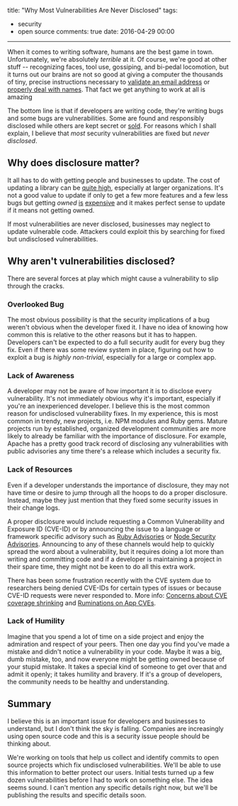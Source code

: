 title: "Why Most Vulnerabilities Are Never Disclosed"
tags:
  - security
  - open source
comments: true
date: 2016-04-29 00:00
---

When it comes to writing software, humans are the best game in town. Unfortunately, we're absolutely _terrible_ at it. Of course, we're good at other stuff -- recognizing faces, tool use, gossiping, and bi-pedal locomotion, but it turns out our brains are not so good at giving a computer the thousands of tiny, precise instructions necessary to [validate an email address](http://www.ex-parrot.com/~pdw/Mail-RFC822-Address.html) or [properly deal with names](http://www.kalzumeus.com/2010/06/17/falsehoods-programmers-believe-about-names/). That fact we get anything to work at all is amazing

The bottom line is that if developers are writing code, they're writing bugs and some bugs are vulnerabilities. Some are found and responsibly disclosed while others are kept secret or [sold](http://0day.today/). For reasons which I shall explain, I believe that _most_ security vulnerabilities are fixed but _never disclosed_.
<!-- more -->

## Why does disclosure matter?

It all has to do with getting people and businesses to update. The cost of updating a library can be [quite high](/2016/04/22/reversing-an-open-source-vulnerability), especially at larger organizations. It's not a good value to update if only to get a few more features and a few less bugs but getting _owned_ [is](https://www.privacyandsecuritymatters.com/2015/02/target-data-breach-price-tag-252-million-and-counting/) [expensive](http://www.networkworld.com/article/2879814/data-center/sony-hack-cost-15-million-but-earnings-unaffected.html) and it makes perfect sense to update if it means not getting owned.

If most vulnerabilities are never disclosed, businesses may neglect to update vulnerable code. Attackers could exploit this by searching for fixed but undisclosed vulnerabilities.

## Why aren't vulnerabilities disclosed?

There are several forces at play which might cause a vulnerability to slip through the cracks.

### Overlooked Bug

The most obvious possibility is that the security implications of a bug weren't obvious when the developer fixed it. I have no idea of knowing how common this is relative to the other reasons but it has to happen. Developers can't be expected to do a full security audit for every bug they fix. Even if there was some review system in place, figuring out how to exploit a bug is _highly non-trivial_, especially for a large or complex app.

### Lack of Awareness

A developer may not be aware of how important it is to disclose every vulnerability. It's not immediately obvious why it's important, especially if you're an inexperienced developer. I believe this is the most common reason for undisclosed vulnerability fixes. In my experience, this is most common in trendy, new projects, i.e.  NPM modules and Ruby gems. Mature projects run by established, organized development communities are more likely to already be familiar with the importance of disclosure. For example, Apache has a pretty good track record of disclosing any vulnerabilities with public advisories any time there's a release which includes a security fix.

### Lack of Resources

Even if a developer understands the importance of disclosure, they may not have time or desire to jump through all the hoops to do a proper disclosure. Instead, maybe they just mention that they fixed some security issues in their change logs.

A proper disclosure would include requesting a Common Vulnerability and Exposure ID (CVE-ID) or by announcing the issue to a language or framework specific advisory such as [Ruby Advisories](https://github.com/rubysec/ruby-advisory-db) or [Node Security Advisories](https://nodesecurity.io/advisories). Announcing to any of these channels would help to quickly spread the word about a vulnerability, but it requires doing a lot more than writing and committing code and if a developer is maintaining a project in their spare time, they might not be keen to do all this extra work.

There has been some frustration recently with the CVE system due to researchers being denied CVE-IDs for certain types of issues or because CVE-ID requests were never responded to. More info: [Concerns about CVE coverage shrinking](https://cve.mitre.org/data/board/archives/2016-03/msg00002.html) and [Ruminations on App CVEs](https://www.nowsecure.com/blog/2015/09/16/ruminations-on-app-cves/).

### Lack of Humility

Imagine that you spend a lot of time on a side project and enjoy the admiration and respect of your peers. Then one day you find you've made a mistake and didn't notice a vulnerability in your code. Maybe it was a big, dumb mistake, too, and now everyone might be getting owned because of your stupid mistake. It takes a special kind of someone to get over that and admit it openly; it takes humility and bravery. If it's a group of developers, the community needs to be healthy and understanding.

## Summary

I believe this is an important issue for developers and businesses to understand, but I don't think the sky is falling. Companies are increasingly using open source code and this is a security issue people should be thinking about.

We're working on tools that help us collect and identify commits to open source projects which fix undisclosed vulnerabilities. We'll be able to use this information to better protect our users. Initial tests turned up a few dozen vulnerabilities before I had to work on something else. The idea seems sound. I can't mention any specific details right now, but we'll be publishing the results and specific details soon.
